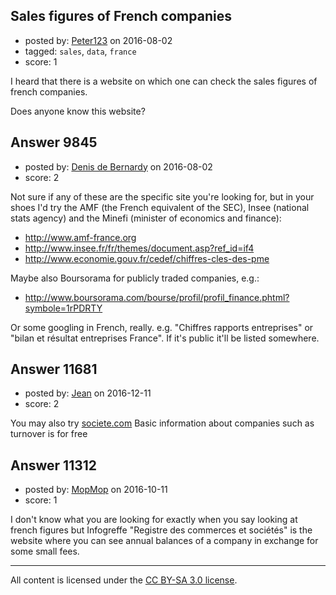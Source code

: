 ## Sales figures of French companies

- posted by: [Peter123](https://stackexchange.com/users/8765044/peter123) on 2016-08-02
- tagged: `sales`, `data`, `france`
- score: 1

I heard that there is a website on which one can check the sales figures of french companies.

Does anyone know this website?


## Answer 9845

- posted by: [Denis de Bernardy](https://stackexchange.com/users/182468/denis-de-bernardy) on 2016-08-02
- score: 2

Not sure if any of these are the specific site you're looking for, but in your shoes I'd try the AMF (the French equivalent of the SEC), Insee (national stats agency) and the Minefi (minister of economics and finance):

- http://www.amf-france.org
- http://www.insee.fr/fr/themes/document.asp?ref_id=if4
- http://www.economie.gouv.fr/cedef/chiffres-cles-des-pme

Maybe also Boursorama for publicly traded companies, e.g.:

- http://www.boursorama.com/bourse/profil/profil_finance.phtml?symbole=1rPDRTY

Or some googling in French, really. e.g. "Chiffres rapports entreprises" or "bilan et résultat entreprises France". If it's public it'll be listed somewhere.


## Answer 11681

- posted by: [Jean](https://stackexchange.com/users/9828018/jean) on 2016-12-11
- score: 2

<p>You may also try <a href="http://www.societe.com" rel="nofollow noreferrer">societe.com</a>
Basic information about companies such as turnover is for free</p>



## Answer 11312

- posted by: [MopMop](https://stackexchange.com/users/9273067/mopmop) on 2016-10-11
- score: 1

I don't know what you are looking for exactly when you say looking at french figures but Infogreffe "Registre des commerces et sociétés" is the website where you can see annual balances of a company in exchange for some small fees.



---

All content is licensed under the [CC BY-SA 3.0 license](https://creativecommons.org/licenses/by-sa/3.0/).
